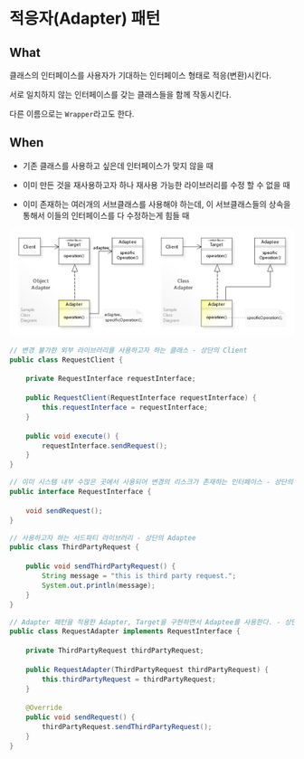 # 적응자(Adapter) 패턴 #

## What ##
클래스의 인터페이스를 사용자가 기대하는 인터페이스 형태로 적응(변환)시킨다.

서로 일치하지 않는 인터페이스를 갖는 클래스들을 함께 작동시킨다.

다른 이름으로는 `Wrapper`라고도 한다.

## When ##

* 기존 클래스를 사용하고 싶은데 인터페이스가 맞지 않을 때

* 이미 만든 것을 재사용하고자 하나 재사용 가능한 라이브러리를 수정 할 수 없을 때

* 이미 존재하는 여러개의 서브클래스를 사용해야 하는데, 이 서브클래스들의 상속을 통해서 이들의 인터페이스를 다 수정하는게 힘들 때

![img.png](../../../../../../../../../images/adapter_pattern.png)

```java
// 변경 불가한 외부 라이브러리를 사용하고자 하는 클래스 - 상단의 Client
public class RequestClient {

    private RequestInterface requestInterface;

    public RequestClient(RequestInterface requestInterface) {
        this.requestInterface = requestInterface;
    }

    public void execute() {
        requestInterface.sendRequest();
    }
}
```

```java 
// 이미 시스템 내부 수많은 곳에서 사용되어 변경의 리스크가 존재하는 인터페이스 - 상단의 Target
public interface RequestInterface {

    void sendRequest();
}
```

```java
// 사용하고자 하는 서드파티 라이브러리 - 상단의 Adaptee
public class ThirdPartyRequest {

    public void sendThirdPartyRequest() {
        String message = "this is third party request.";
        System.out.println(message);
    }
}
```

```java
// Adapter 패턴을 적용한 Adapter, Target을 구현하면서 Adaptee를 사용한다. - 상단의 Adapter
public class RequestAdapter implements RequestInterface {

    private ThirdPartyRequest thirdPartyRequest;

    public RequestAdapter(ThirdPartyRequest thirdPartyRequest) {
        this.thirdPartyRequest = thirdPartyRequest;
    }

    @Override
    public void sendRequest() {
        thirdPartyRequest.sendThirdPartyRequest();
    }
}
```